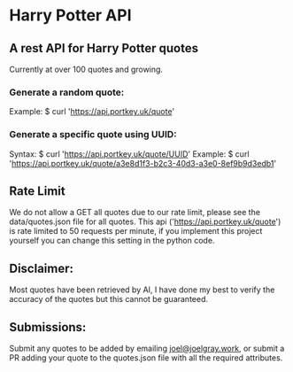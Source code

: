 # Harry Potter API

## A rest API for Harry Potter quotes
Currently at over 100 quotes and growing.
### Generate a random quote:
Example: $ curl 'https://api.portkey.uk/quote'

### Generate a specific quote using UUID:
Syntax: $ curl 'https://api.portkey.uk/quote/UUID'
Example: $ curl 'https://api.portkey.uk/quote/a3e8d1f3-b2c3-40d3-a3e0-8ef9b9d3edb1'

## Rate Limit
We do not allow a GET all quotes due to our rate limit, please see the data/quotes.json file for all quotes.
This api ('https://api.portkey.uk/quote') is rate limited to 50 requests per minute, if you implement this project yourself you can change this setting in the python code.

## Disclaimer: 
Most quotes have been retrieved by AI, I have done my best to verify the accuracy of the quotes but this cannot be guaranteed.

## Submissions:
Submit any quotes to be added by emailing joel@joelgray.work, or submit a PR adding your quote to the quotes.json file with all the required attributes.